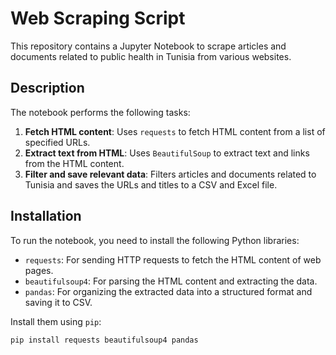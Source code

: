 # Web Scraping Script

This repository contains a Jupyter Notebook to scrape articles and documents related to public health in Tunisia from various websites.

## Description

The notebook performs the following tasks:

1. **Fetch HTML content**: Uses `requests` to fetch HTML content from a list of specified URLs.
2. **Extract text from HTML**: Uses `BeautifulSoup` to extract text and links from the HTML content.
3. **Filter and save relevant data**: Filters articles and documents related to Tunisia and saves the URLs and titles to a CSV and Excel file.

## Installation

To run the notebook, you need to install the following Python libraries:

- `requests`: For sending HTTP requests to fetch the HTML content of web pages.
- `beautifulsoup4`: For parsing the HTML content and extracting the data.
- `pandas`: For organizing the extracted data into a structured format and saving it to CSV.

Install them using `pip`:

```bash
pip install requests beautifulsoup4 pandas 
